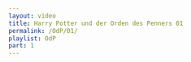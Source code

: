 ```yaml
---
layout: video
title: Harry Potter und der Orden des Penners 01
permalink: /OdP/01/
playlist: OdP
part: 1
---
```

